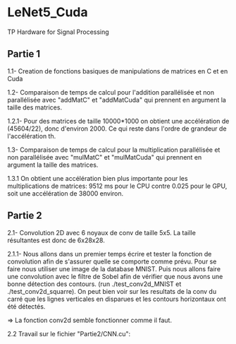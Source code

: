 # LeNet5_Cuda
TP Hardware for Signal Processing

## Partie 1
1.1- Creation de fonctions basiques de manipulations de matrices en C et en Cuda

1.2- Comparaison de temps de calcul pour l'addition parallélisée et non parallélisée avec "addMatC" et "addMatCuda" qui prennent en argument la taille des matrices.

1.2.1- Pour des matrices de taille 10000*1000 on obtient une accélération de (45604/22), donc d'environ 2000. Ce qui reste dans l'ordre de grandeur de l'accélération th. 

1.3- Comparaison de temps de calcul pour la multiplication parallélisée et non parallélisée avec "mulMatC" et "mulMatCuda" qui prennent en argument la taille des matrices.

1.3.1 On obtient une accélération bien plus importante pour les multiplications de matrices: 9512 ms pour le CPU contre 0.025 pour le GPU, soit une accélération de 38000 environ.

## Partie 2
2.1- Convolution 2D avec 6 noyaux de conv de taille 5x5. La taille résultantes est donc de 6x28x28.

2.1.1- Nous allons dans un premier temps écrire et tester la fonction de convolution afin de s'assurer quelle se comporte comme prévu. Pour se faire nous utiliser une image de la database MNIST. Puis nous allons faire une convolution avec le filtre de Sobel afin de vérifier que nous avons une bonne détection des contours. (run ./test_conv2d_MNIST et ./test_conv2d_squarre).
On peut bien voir sur les resultats de la conv du carré que les lignes verticales en disparues et les contours horizontaux ont été détectés.

=> La fonction conv2d semble fonctionner comme il faut.

2.2 Travail sur le fichier "Partie2/CNN.cu": 





